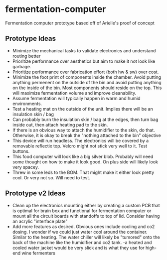 # fermentation-computer
Fermentation computer prototype based off of Arielle's proof of concept

## Prototype Ideas
- Minimize the mechanical tasks to validate electronics and understand routing better
- Prioritize performance over aesthetics but aim to make it not look like garbage.
- Prioritize performance over fabrication effort (both hw & sw) over cost.
- Minimize the foot print of components inside the chamber. Avoid putting anything permenent on the outside of the bin and avoid putting anything on the inside of the bin. Most components should reside on the top. This will maximize fermentation volume and improve cleanability.
- Assume fermentation will typically happen in warm and humid environments.
- Test a heating mat on the outside of the unit. Implies there will be an insulation skin / bag
- Can probably burn the insulation skin / bag at the edges, then turn bag inside out, then attach heating pad to the skin. 
- If there is an obvious way to attach the humidifier to the skin, do that. Otherwise, it is okay to break the "nothing attached to the bin" objective
- This device will run headless. The electronics will be covered by a removable reflectix top. Velcro might not stick very well to it. Test buttons.
- This food computer will look like a big silver blob. Probably will need some thought on how to make it look good. On plus side will likely look very spacey.
- Threw in some leds to the BOM. That might make it either look pretty cool. Or very not so. Will need to test.

## Prototype v2 Ideas
- Clean up the electronics mounting either by creating a custom PCB that is optimal for brain box and functional for fermentation computer or mount all the circuit boards with standoffs to top of lid. Consider having an acrylic "interface plate"
- Add more features as desired. Obvious ones include cooling and co2 dosing. I wonder if we could just water cool around the container. Similar to the heating. The water chiller will likely be "tumored" onto the back of the machine like the humidifier and co2 tank.
-a heated and cooled water jacket would be very slick and is what they use for high-end wine fermenters
